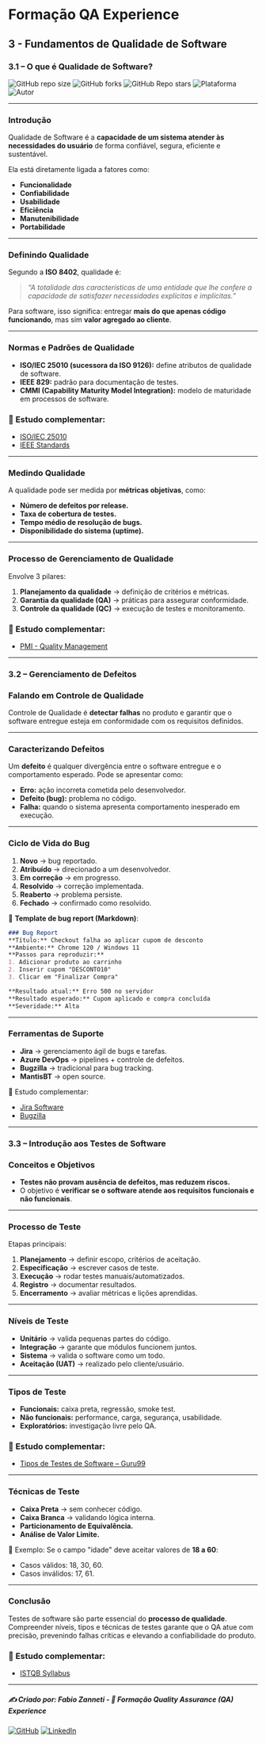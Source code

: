 # Formação QA Experience

## 3 - Fundamentos de Qualidade de Software

### 3.1 – O que é Qualidade de Software?

![GitHub repo size](https://img.shields.io/github/repo-size/fzanneti/fundamentals-of-software-quality-and-development-DIO)
![GitHub forks](https://img.shields.io/github/forks/fzanneti/fundamentals-of-software-quality-and-development-DIO?style=social)
![GitHub Repo stars](https://img.shields.io/github/stars/fzanneti/fundamentals-of-software-quality-and-development-DIO?style=social)
![Plataforma](https://img.shields.io/badge/Powered%20by-DIO.io-red?logo=data:image/svg+xml;base64,PHN2ZyBmaWxsPSIjZmZmIiB2aWV3Qm94PSIwIDAgMzIgMzIiIHhtbG5zPSJodHRwOi8vd3d3LnczLm9yZy8yMDAwL3N2ZyI+PHBhdGggZD0iTTYuNzEgMy4yNWMtMi44OCAxLjQxLTUuMDcgNC4yMy01LjA3IDcuNzYgMCAzLjU4IDIuMjggNi43IDUuMzMgOC4xNSAxLjgzLS42MiAyLjQtMi4yNiAyLjQtMy44MSAwLS4yMy0uMDItLjQ1LS4wNS0uNjZBLjQ0LjQ0IDAgMDExMC4xIDExYy4yNC0uNzUuMTEtMS41My0uMy0yLjIyQzguOTIgNy45NiA3LjMzIDcuNSA1Ljc0IDcuNjZhNS41NSA1LjU1IDAgM)
![Autor](https://img.shields.io/badge/Autor-fzanneti-blue?style=flat-square&logo=github)

---

### Introdução

Qualidade de Software é a **capacidade de um sistema atender às necessidades do usuário** de forma confiável, segura, eficiente e sustentável.

Ela está diretamente ligada a fatores como:

* **Funcionalidade**
* **Confiabilidade**
* **Usabilidade**
* **Eficiência**
* **Manutenibilidade**
* **Portabilidade**

---

### Definindo Qualidade

Segundo a **ISO 8402**, qualidade é:

> *“A totalidade das características de uma entidade que lhe confere a capacidade de satisfazer necessidades explícitas e implícitas.”*

Para software, isso significa: entregar **mais do que apenas código funcionando**, mas sim **valor agregado ao cliente**.

---

### Normas e Padrões de Qualidade

* **ISO/IEC 25010 (sucessora da ISO 9126):** define atributos de qualidade de software.
* **IEEE 829:** padrão para documentação de testes.
* **CMMI (Capability Maturity Model Integration):** modelo de maturidade em processos de software.

### 📖 Estudo complementar:

* [ISO/IEC 25010](https://iso25000.com/index.php/en/iso-25000-standards/iso-25010)
* [IEEE Standards](https://standards.ieee.org/)

---

### Medindo Qualidade

A qualidade pode ser medida por **métricas objetivas**, como:

* **Número de defeitos por release.**
* **Taxa de cobertura de testes.**
* **Tempo médio de resolução de bugs.**
* **Disponibilidade do sistema (uptime).**

---

### Processo de Gerenciamento de Qualidade

Envolve 3 pilares:

1. **Planejamento da qualidade** → definição de critérios e métricas.
2. **Garantia da qualidade (QA)** → práticas para assegurar conformidade.
3. **Controle da qualidade (QC)** → execução de testes e monitoramento.

### 📖 Estudo complementar:

* [PMI - Quality Management](https://www.pmi.org/learning/library/project-quality-management-8321)

---

### 3.2 – Gerenciamento de Defeitos

### Falando em Controle de Qualidade

Controle de Qualidade é **detectar falhas** no produto e garantir que o software entregue esteja em conformidade com os requisitos definidos.

---

### Caracterizando Defeitos

Um **defeito** é qualquer divergência entre o software entregue e o comportamento esperado.
Pode se apresentar como:

* **Erro:** ação incorreta cometida pelo desenvolvedor.
* **Defeito (bug):** problema no código.
* **Falha:** quando o sistema apresenta comportamento inesperado em execução.

---

### Ciclo de Vida do Bug

1. **Novo** → bug reportado.
2. **Atribuído** → direcionado a um desenvolvedor.
3. **Em correção** → em progresso.
4. **Resolvido** → correção implementada.
5. **Reaberto** → problema persiste.
6. **Fechado** → confirmado como resolvido.

📌 **Template de bug report (Markdown)**:

```markdown
### Bug Report
**Título:** Checkout falha ao aplicar cupom de desconto  
**Ambiente:** Chrome 120 / Windows 11  
**Passos para reproduzir:**  
1. Adicionar produto ao carrinho  
2. Inserir cupom "DESCONTO10"  
3. Clicar em "Finalizar Compra"  

**Resultado atual:** Erro 500 no servidor  
**Resultado esperado:** Cupom aplicado e compra concluída  
**Severidade:** Alta  
```

---

### Ferramentas de Suporte

* **Jira** → gerenciamento ágil de bugs e tarefas.
* **Azure DevOps** → pipelines + controle de defeitos.
* **Bugzilla** → tradicional para bug tracking.
* **MantisBT** → open source.

📖 Estudo complementar:

* [Jira Software](https://www.atlassian.com/software/jira)
* [Bugzilla](https://www.bugzilla.org/)

---

### 3.3 – Introdução aos Testes de Software

### Conceitos e Objetivos

* **Testes não provam ausência de defeitos, mas reduzem riscos.**
* O objetivo é **verificar se o software atende aos requisitos funcionais e não funcionais**.

---

### Processo de Teste

Etapas principais:

1. **Planejamento** → definir escopo, critérios de aceitação.
2. **Especificação** → escrever casos de teste.
3. **Execução** → rodar testes manuais/automatizados.
4. **Registro** → documentar resultados.
5. **Encerramento** → avaliar métricas e lições aprendidas.

---

### Níveis de Teste

* **Unitário** → valida pequenas partes do código.
* **Integração** → garante que módulos funcionem juntos.
* **Sistema** → valida o software como um todo.
* **Aceitação (UAT)** → realizado pelo cliente/usuário.

---

### Tipos de Teste

* **Funcionais:** caixa preta, regressão, smoke test.
* **Não funcionais:** performance, carga, segurança, usabilidade.
* **Exploratórios:** investigação livre pelo QA.

### 📖 Estudo complementar:

* [Tipos de Testes de Software – Guru99](https://www.guru99.com/types-of-software-testing.html)

---

### Técnicas de Teste

* **Caixa Preta** → sem conhecer código.
* **Caixa Branca** → validando lógica interna.
* **Particionamento de Equivalência.**
* **Análise de Valor Limite.**

📌 Exemplo:
Se o campo "idade" deve aceitar valores de **18 a 60**:

* Casos válidos: 18, 30, 60.
* Casos inválidos: 17, 61.

---

### Conclusão

Testes de software são parte essencial do **processo de qualidade**.
Compreender níveis, tipos e técnicas de testes garante que o QA atue com precisão, prevenindo falhas críticas e elevando a confiabilidade do produto.

### 📖 Estudo complementar:

* [ISTQB Syllabus](https://www.istqb.org/certifications/certified-tester-foundation-level)

---

##### ✍️ Criado por: Fabio Zanneti - 🎯 Formação Quality Assurance (QA) Experience
[![GitHub](https://img.shields.io/badge/GitHub-fzanneti-181717?style=flat&logo=github)](https://github.com/fzanneti)
[![LinkedIn](https://img.shields.io/badge/LinkedIn-fzanneti-0A66C2?style=flat&logo=linkedin&logoColor=white)](https://linkedin.com/in/fzanneti)

